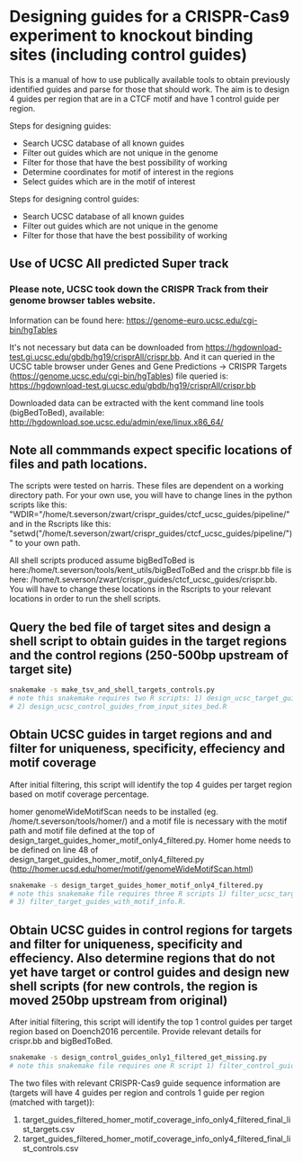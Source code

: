 # Designing guides for a CRISPR-Cas9 experiment to knockout binding sites (including control guides)

This is a manual of how to use publically available tools to obtain previously identified guides and parse for those
that should work. The aim is to design 4 guides per region that are in a CTCF motif and have 1 control guide per region.

Steps for designing guides:
  - Search UCSC database of all known guides 
  - Filter out guides which are not unique in the genome
  - Filter for those that have the best possibility of working
  - Determine coordinates for motif of interest in the regions
  - Select guides which are in the motif of interest
  
Steps for designing control guides:
  - Search UCSC database of all known guides 
  - Filter out guides which are not unique in the genome
  - Filter for those that have the best possibility of working

  
 ## Use of UCSC All predicted Super track ##
 ### Please note, UCSC took down the CRISPR Track from their genome browser tables website. 
Information can be found here:
https://genome-euro.ucsc.edu/cgi-bin/hgTables

It's not necessary but data can be downloaded from https://hgdownload-test.gi.ucsc.edu/gbdb/hg19/crisprAll/crispr.bb.
And it can queried in the UCSC table browser under Genes and Gene Predictions -> CRISPR Targets (https://genome.ucsc.edu/cgi-bin/hgTables) file queried is: https://hgdownload-test.gi.ucsc.edu/gbdb/hg19/crisprAll/crispr.bb

Downloaded data can be extracted with the kent command line tools (bigBedToBed), available:
   http://hgdownload.soe.ucsc.edu/admin/exe/linux.x86_64/
   

## Note all commmands expect specific locations of files and path locations. 

The scripts were tested on harris. These files are dependent on a working directory path. For your own use, you will have to change lines in the python scripts like this:  "WDIR="/home/t.severson/zwart/crispr_guides/ctcf_ucsc_guides/pipeline/" and in the Rscripts like this: 
"setwd("/home/t.severson/zwart/crispr_guides/ctcf_ucsc_guides/pipeline/")"
to your own path.

All shell scripts produced assume bigBedToBed is here:/home/t.severson/tools/kent_utils/bigBedToBed and the crispr.bb file is here: /home/t.severson/zwart/crispr_guides/ctcf_ucsc_guides/crispr.bb. You will have to change these locations in the Rscripts to your relevant locations in order to run the shell scripts.


## Query the bed file of target sites and design a shell script to obtain guides in the target regions and the control regions (250-500bp upstream of target site)

 ```bash
snakemake -s make_tsv_and_shell_targets_controls.py 
# note this snakemake requires two R scripts: 1) design_ucsc_target_guides_from_input_sites_bed.R and 
# 2) design_ucsc_control_guides_from_input_sites_bed.R 
```

## Obtain UCSC guides in target regions and and filter for uniqueness, specificity, effeciency and motif coverage 
After initial filtering, this script will identify the top 4 guides per target region based on motif coverage percentage.

homer genomeWideMotifScan needs to be installed (eg. /home/t.severson/tools/homer/) and a motif file is necessary with the motif path and motif file defined at the top of design_target_guides_homer_motif_only4_filtered.py. Homer home needs to be defined on line 48 of design_target_guides_homer_motif_only4_filtered.py
(http://homer.ucsd.edu/homer/motif/genomeWideMotifScan.html)

```bash
snakemake -s design_target_guides_homer_motif_only4_filtered.py
# note this snakemake file requires three R scripts 1) filter_ucsc_target_guides.R, 2) make_homer_motif_info_bed.R and
# 3) filter_target_guides_with_motif_info.R.
```

## Obtain UCSC guides in control regions for targets and filter for uniqueness, specificity and effeciency. Also determine regions that do not yet have target or control guides and design new shell scripts (for new controls, the region is moved 250bp upstream from original)
After initial filtering, this script will identify the top 1 control guides per target region based on Doench2016 percentile. Provide relevant details for crispr.bb and bigBedToBed.

```bash
snakemake -s design_control_guides_only1_filtered_get_missing.py
# note this snakemake file requires one R script 1) filter_control_guides.R 
```

The two files with relevant CRISPR-Cas9 guide sequence information are (targets will have 4 guides per region and controls 1 guide per region (matched with target)): 
   1) target_guides_filtered_homer_motif_coverage_info_only4_filtered_final_list_targets.csv
   2) target_guides_filtered_homer_motif_coverage_info_only4_filtered_final_list_controls.csv

